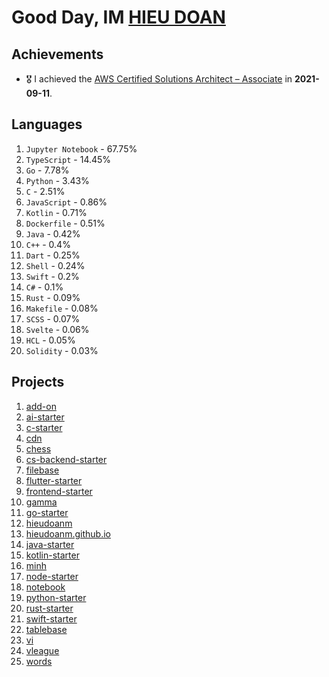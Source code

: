 # Good Day, IM [HIEU DOAN](https://hieudoanm.github.io)

## Achievements

- 🎖️ I achieved the [AWS Certified Solutions Architect – Associate](https://www.credly.com/badges/a427ccdc-fc44-4874-a422-21d772e0e4b3?source=linked_in_profile) in **2021-09-11**.

## Languages

1. `Jupyter Notebook` - 67.75%
2. `TypeScript` - 14.45%
3. `Go` - 7.78%
4. `Python` - 3.43%
5. `C` - 2.51%
6. `JavaScript` - 0.86%
7. `Kotlin` - 0.71%
8. `Dockerfile` - 0.51%
9. `Java` - 0.42%
10. `C++` - 0.4%
11. `Dart` - 0.25%
12. `Shell` - 0.24%
13. `Swift` - 0.2%
14. `C#` - 0.1%
15. `Rust` - 0.09%
16. `Makefile` - 0.08%
17. `SCSS` - 0.07%
18. `Svelte` - 0.06%
19. `HCL` - 0.05%
20. `Solidity` - 0.03%

## Projects

1. [add-on](https://github.com/hieudoanm/add-on)
2. [ai-starter](https://github.com/hieudoanm/ai-starter)
3. [c-starter](https://github.com/hieudoanm/c-starter)
4. [cdn](https://github.com/hieudoanm/cdn)
5. [chess](https://github.com/hieudoanm/chess)
6. [cs-backend-starter](https://github.com/hieudoanm/cs-backend-starter)
7. [filebase](https://github.com/hieudoanm/filebase)
8. [flutter-starter](https://github.com/hieudoanm/flutter-starter)
9. [frontend-starter](https://github.com/hieudoanm/frontend-starter)
10. [gamma](https://github.com/hieudoanm/gamma)
11. [go-starter](https://github.com/hieudoanm/go-starter)
12. [hieudoanm](https://github.com/hieudoanm/hieudoanm)
13. [hieudoanm.github.io](https://github.com/hieudoanm/hieudoanm.github.io)
14. [java-starter](https://github.com/hieudoanm/java-starter)
15. [kotlin-starter](https://github.com/hieudoanm/kotlin-starter)
16. [minh](https://github.com/hieudoanm/minh)
17. [node-starter](https://github.com/hieudoanm/node-starter)
18. [notebook](https://github.com/hieudoanm/notebook)
19. [python-starter](https://github.com/hieudoanm/python-starter)
20. [rust-starter](https://github.com/hieudoanm/rust-starter)
21. [swift-starter](https://github.com/hieudoanm/swift-starter)
22. [tablebase](https://github.com/hieudoanm/tablebase)
23. [vi](https://github.com/hieudoanm/vi)
24. [vleague](https://github.com/hieudoanm/vleague)
25. [words](https://github.com/hieudoanm/words)
